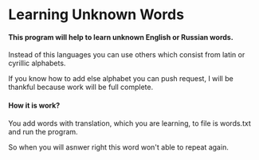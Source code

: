 # Learning Unknown Words
#### This program will help to learn unknown English or Russian words.

Instead of this languages you can use others which consist from latin or cyrillic alphabets.

If you know how to add else alphabet you can push request, I will be thankful because work will be full complete.

#### How it is work?

You add words with translation, which you are learning, to file is words.txt and run the program.

So when you will asnwer right this word won't able to repeat again.
